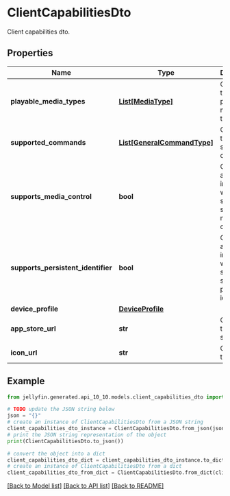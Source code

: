 # ClientCapabilitiesDto

Client capabilities dto.

## Properties

Name | Type | Description | Notes
------------ | ------------- | ------------- | -------------
**playable_media_types** | [**List[MediaType]**](MediaType.md) | Gets or sets the list of playable media types. | [optional] 
**supported_commands** | [**List[GeneralCommandType]**](GeneralCommandType.md) | Gets or sets the list of supported commands. | [optional] 
**supports_media_control** | **bool** | Gets or sets a value indicating whether session supports media control. | [optional] 
**supports_persistent_identifier** | **bool** | Gets or sets a value indicating whether session supports a persistent identifier. | [optional] 
**device_profile** | [**DeviceProfile**](DeviceProfile.md) |  | [optional] 
**app_store_url** | **str** | Gets or sets the app store url. | [optional] 
**icon_url** | **str** | Gets or sets the icon url. | [optional] 

## Example

```python
from jellyfin.generated.api_10_10.models.client_capabilities_dto import ClientCapabilitiesDto

# TODO update the JSON string below
json = "{}"
# create an instance of ClientCapabilitiesDto from a JSON string
client_capabilities_dto_instance = ClientCapabilitiesDto.from_json(json)
# print the JSON string representation of the object
print(ClientCapabilitiesDto.to_json())

# convert the object into a dict
client_capabilities_dto_dict = client_capabilities_dto_instance.to_dict()
# create an instance of ClientCapabilitiesDto from a dict
client_capabilities_dto_from_dict = ClientCapabilitiesDto.from_dict(client_capabilities_dto_dict)
```
[[Back to Model list]](../README.md#documentation-for-models) [[Back to API list]](../README.md#documentation-for-api-endpoints) [[Back to README]](../README.md)


